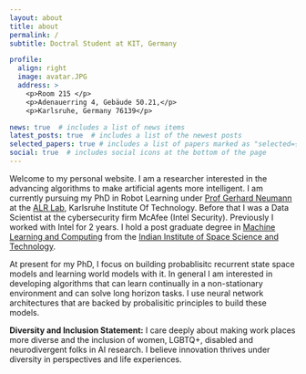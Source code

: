 ```yaml
---
layout: about
title: about
permalink: /
subtitle: Doctral Student at KIT, Germany

profile:
  align: right
  image: avatar.JPG
  address: >
    <p>Room 215 </p>
    <p>Adenauerring 4, Gebäude 50.21,</p>
    <p>Karlsruhe, Germany 76139</p>

news: true  # includes a list of news items
latest_posts: true  # includes a list of the newest posts
selected_papers: true # includes a list of papers marked as "selected={true}"
social: true  # includes social icons at the bottom of the page
---
```


Welcome to my personal website. I am a researcher interested in the advancing algorithms to make artificial agents more intelligent. I am currently pursuing my PhD in Robot Learning under [Prof Gerhard Neumann](https://alr.anthropomatik.kit.edu/21_65.php) at the [ALR Lab](https://alr.anthropomatik.kit.edu/index.php), Karlsruhe Institute Of Technology. Before that I was a Data Scientist at the cybersecurity firm McAfee (Intel Security). Previously I worked with Intel for 2 years. I hold a post graduate degree in [Machine Learning and Computing](https://www.iist.ac.in/departments/mathematics-academics) from the [Indian Institute of Space Science and Technology](https://www.iist.ac.in/).

At present for my PhD, I focus on building probablisitc recurrent state space models and learning world models with it. In general I am interested in developing algorithms that can learn continually in a non-stationary environment and can solve long horizon tasks. I use neural network architectures that are backed by probalisitic principles to build these models. 

**Diversity and Inclusion Statement:** I care deeply about making work places more diverse and the inclusion of women, LGBTQ+, disabled and neurodivergent folks in AI research. I believe innovation thrives under diversity in perspectives and life experiences.


